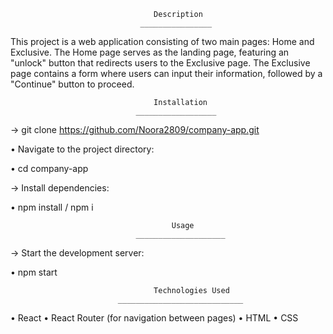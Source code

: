                                     Description
                                 ________________

This project is a web application consisting of two main pages: Home and Exclusive. The Home page serves as the landing page, featuring an "unlock" button that redirects users to the Exclusive page. The Exclusive page contains a form where users can input their information, followed by a "Continue" button to proceed.

                                    Installation
                                __________________

-> git clone https://github.com/Noora2809/company-app.git

• Navigate to the project directory:

• cd company-app

-> Install dependencies:

• npm install / npm i

                                        Usage
                                ____________________

-> Start the development server:

• npm start

                                    Technologies Used
                            ____________________________

• React
• React Router (for navigation between pages)
• HTML
• CSS
